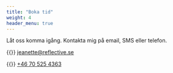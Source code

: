```yaml
---
title: "Boka tid"
weight: 4
header_menu: true
---
```


Låt oss komma igång. Kontakta mig på email, SMS eller telefon.

{{<icon class="fa fa-envelope">}}&nbsp;[jeanette@reflective.se](mailto:jeanette@reflective.se)

{{<icon class="fa fa-phone">}}&nbsp;[+46 70 525 4363](tel:+46705254363)

